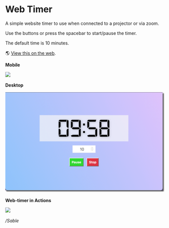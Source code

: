 # Web Timer

A simple website timer to use when connected to a projector or via zoom.

Use the buttons or press the spacebar to start/pause the timer.

The default time is 10 minutes.

🌎 [View this on the web](https://sc137.github.io/web-timer/).

**Mobile**

<img src="assets/mobile.png” width=“250px">

**Desktop**

![desktop](assets/web.png)

**Web-timer in Actions**

![](assets/web-timer.gif)

*/Sable*
